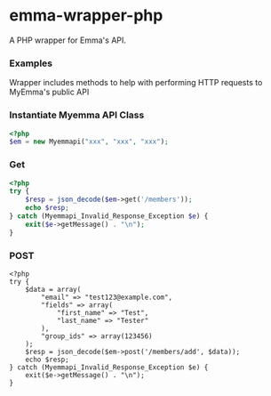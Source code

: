 emma-wrapper-php
================

A PHP wrapper for Emma's API.

### Examples
Wrapper includes methods to help with performing HTTP requests to MyEmma's public API

### Instantiate Myemma API Class
``` php
<?php
$em = new Myemmapi("xxx", "xxx", "xxx");
```
### Get
``` php
<?php
try {
	$resp = json_decode($em->get('/members'));
	echo $resp;
} catch (Myemmapi_Invalid_Response_Exception $e) {
	exit($e->getMessage() . "\n");
}
```

### POST
```
<?php
try {
	$data = array(
		"email" => "test123@example.com",
		"fields" => array(
			"first_name" => "Test",
			"last_name" => "Tester"
		),
		"group_ids" => array(123456)
	);
	$resp = json_decode($em->post('/members/add', $data));
	echo $resp;
} catch (Myemmapi_Invalid_Response_Exception $e) {
	exit($e->getMessage() . "\n");
}
```